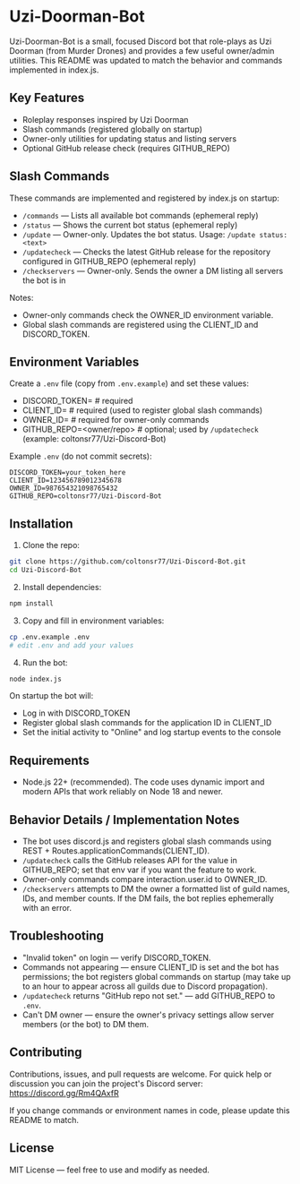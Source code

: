 # Uzi-Doorman-Bot

Uzi-Doorman-Bot is a small, focused Discord bot that role-plays as Uzi Doorman (from Murder Drones) and provides a few useful owner/admin utilities. This README was updated to match the behavior and commands implemented in index.js.

## Key Features
- Roleplay responses inspired by Uzi Doorman
- Slash commands (registered globally on startup)
- Owner-only utilities for updating status and listing servers
- Optional GitHub release check (requires GITHUB_REPO)

## Slash Commands
These commands are implemented and registered by index.js on startup:

- `/commands` — Lists all available bot commands (ephemeral reply)
- `/status` — Shows the current bot status (ephemeral reply)
- `/update` — Owner-only. Updates the bot status. Usage: `/update status:<text>`
- `/updatecheck` — Checks the latest GitHub release for the repository configured in GITHUB_REPO (ephemeral reply)
- `/checkservers` — Owner-only. Sends the owner a DM listing all servers the bot is in

Notes:
- Owner-only commands check the OWNER_ID environment variable.
- Global slash commands are registered using the CLIENT_ID and DISCORD_TOKEN.

## Environment Variables
Create a `.env` file (copy from `.env.example`) and set these values:

- DISCORD_TOKEN=<your-bot-token>         # required
- CLIENT_ID=<your-application-client-id> # required (used to register global slash commands)
- OWNER_ID=<your-user-id>                # required for owner-only commands
- GITHUB_REPO=<owner/repo>               # optional; used by `/updatecheck` (example: coltonsr77/Uzi-Discord-Bot)

Example `.env` (do not commit secrets):
```env
DISCORD_TOKEN=your_token_here
CLIENT_ID=123456789012345678
OWNER_ID=987654321098765432
GITHUB_REPO=coltonsr77/Uzi-Discord-Bot
```

## Installation

1. Clone the repo:
```bash
git clone https://github.com/coltonsr77/Uzi-Discord-Bot.git
cd Uzi-Discord-Bot
```

2. Install dependencies:
```bash
npm install
```

3. Copy and fill in environment variables:
```bash
cp .env.example .env
# edit .env and add your values
```

4. Run the bot:
```bash
node index.js
```

On startup the bot will:
- Log in with DISCORD_TOKEN
- Register global slash commands for the application ID in CLIENT_ID
- Set the initial activity to "Online" and log startup events to the console

## Requirements
- Node.js 22+ (recommended). The code uses dynamic import and modern APIs that work reliably on Node 18 and newer.

## Behavior Details / Implementation Notes
- The bot uses discord.js and registers global slash commands using REST + Routes.applicationCommands(CLIENT_ID).
- `/updatecheck` calls the GitHub releases API for the value in GITHUB_REPO; set that env var if you want the feature to work.
- Owner-only commands compare interaction.user.id to OWNER_ID.
- `/checkservers` attempts to DM the owner a formatted list of guild names, IDs, and member counts. If the DM fails, the bot replies ephemerally with an error.

## Troubleshooting
- "Invalid token" on login — verify DISCORD_TOKEN.
- Commands not appearing — ensure CLIENT_ID is set and the bot has permissions; the bot registers global commands on startup (may take up to an hour to appear across all guilds due to Discord propagation).
- `/updatecheck` returns "GitHub repo not set." — add GITHUB_REPO to `.env`.
- Can't DM owner — ensure the owner's privacy settings allow server members (or the bot) to DM them.

## Contributing
Contributions, issues, and pull requests are welcome. For quick help or discussion you can join the project's Discord server: https://discord.gg/Rm4QAxfR

If you change commands or environment names in code, please update this README to match.

## License
MIT License — feel free to use and modify as needed.

